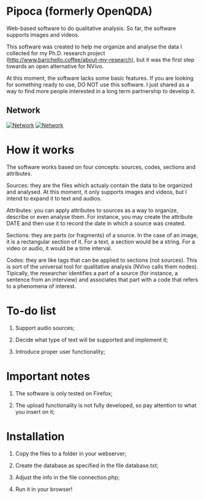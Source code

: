 # Pipoca (formerly OpenQDA)

Web-based software to do qualitative analysis. So far, the software supports images and videos.

This software was created to help me organize and analyse the data I collected for my Ph.D. research project (http://www.barichello.coffee/about-my-research), but it was the first step towards an open alternative for NVivo.

At this moment, the software lacks some basic features. If you are looking for something ready to use, DO NOT use this software. I just shared as a way to find more people interested in a long term partnership to develop it.

## Network

[![Network](https://img.shields.io/badge/QDA%20networked%20with-GIAnT-blue.svg)](https://github.com/DanielPollithy/GIAnT) [![Network](https://img.shields.io/badge/QDA%20networked%20with-BarraQDA-blue.svg)](https://github.com/BarraQDA/nvivotools)

# How it works

The software works based on four concepts: sources, codes, sections and attributes.

Sources: they are the files which actualy contain the data to be organized and analysed. At this moment, it only supports images and videos, but I intend to expand it to text and audios.

Attributes: you can apply attributes to sources as a way to organize, describe or even analyse them. For instance, you may create the attribute DATE and then use it to record the date in which a source was created.

Sections: they are parts (or fragments) of a source. In the case of an image, it is a rectangular section of it. For a text, a section would be a string. For a video or audio, it would be a time interval.

Codes: they are like tags that can be applied to sections (not sources). This is sort of the universal tool for qualitative analysis (NVivo calls them nodes). Tipically, the researcher identifies a part of a source (for instance, a sentence from an interview) and associates that part with a code that refers to a phenomena of interest.

# To-do list

1) Support audio sources;

2) Decide what type of text will be supported and implement it;

3) Introduce proper user functionality;

# Important notes

1) The software is only tested on Firefox;

2) The upload functionality is not fully developed, so pay attention to what you insert on it;

# Installation

1) Copy the files to a folder in your webserver;

2) Create the database as specified in the file database.txt;

3) Adjust the info in the file connection.php;

4) Run it in your browser!
